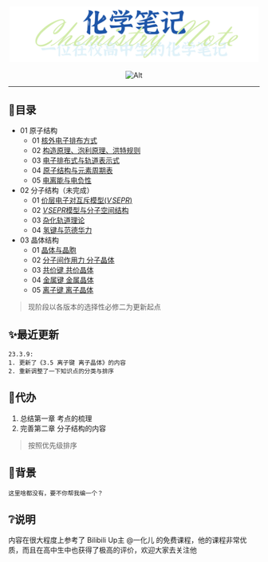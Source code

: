 <div  align="center">
<img title="" src="Logo.png" alt="" width="500">

![Alt](https://repobeats.axiom.co/api/embed/976ca5c08883e25f9e4a0a5c29f15ffc0c87d2d2.svg "Repobeats analytics image")

</div>

---

## 🧭目录
- 01 原子结构
  - 01 [核外电子排布方式](01%20原子结构/01%20核外电子排布方式.md)
  - 02 [构造原理、泡利原理、洪特规则](01%20原子结构/02%20构造原理、泡利原理、洪特规则.md)
  - 03 [电子排布式与轨道表示式](01%20原子结构/03%20电子排布式与轨道表示式.md)
  - 04 [原子结构与元素周期表](01%20原子结构/04%20原子结构与元素周期表.md)
  - 05 [电离能与电负性](01%20原子结构/05%20电离能与电负性.md)
- 02 分子结构（未完成）
  - 01 [价层电子对互斥模型($V\!SEPR$)](/02%20分子结构/01%20价层电子对互斥模型(VSEPR).md)
  - 02 [$V\!SEPR$模型与分子空间结构](02%20分子结构/02%20VSEPR模型与分子空间结构.md)
  - 03 [杂化轨道理论](02%20分子结构/03%20杂化轨道理论.md)
  - 04 [氢键与范德华力](02%20分子结构/04%20氢键与范德华力.md)
- 03 晶体结构
  - 01 [晶体与晶胞](03%20晶体结构/01%20晶体与晶胞.md)
  - 02 [分子间作用力 分子晶体](03%20晶体结构/02%20分子间作用力%20分子晶体.md)
  - 03 [共价键 共价晶体](03%20晶体结构/04%20金属键%20金属晶体.md)
  - 04 [金属键 金属晶体](03%20晶体结构/04%20金属键%20金属晶体.md)
  - 05 [离子键 离子晶体](03%20晶体结构/05%20离子键%20离子晶体.md)

> 现阶段以各版本的选择性必修二为更新起点

## ✨最近更新
    23.3.9:
    1. 更新了《3.5 离子键 离子晶体》的内容
    2. 重新调整了一下知识点的分类与排序


## 📌代办
1. 总结第一章 考点的梳理
2. 完善第二章 分子结构的内容
> 按照优先级排序

## 📖背景
    这里啥都没有，要不你帮我编一个？

## ❔说明
内容在很大程度上参考了 Bilibili Up主 @一化儿 的免费课程，他的课程非常优质，而且在高中生中也获得了极高的评价，欢迎大家去关注他